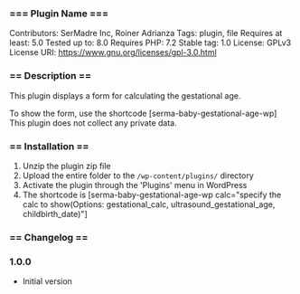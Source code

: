 ### === Plugin Name ===
Contributors: SerMadre Inc, Roiner Adrianza
Tags: plugin, file
Requires at least: 5.0
Tested up to: 8.0
Requires PHP: 7.2
Stable tag: 1.0
License: GPLv3
License URI: https://www.gnu.org/licenses/gpl-3.0.html

### == Description ==

This plugin displays a form for  calculating the gestational age. 

To show the form, use the shortcode [serma-baby-gestational-age-wp] 
This plugin does not collect any private data.


### == Installation ==

1. Unzip the plugin zip file
2. Upload the entire folder to the `/wp-content/plugins/` directory
3. Activate the plugin through the 'Plugins' menu in WordPress
4. The shortcode is [serma-baby-gestational-age-wp calc="specify the calc to show(Options: gestational_calc, ultrasound_gestational_age, childbirth_date)"] 


### == Changelog ==

### 1.0.0
* Initial version
